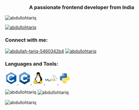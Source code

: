 <h3 align="center">A passionate frontend developer from India</h3>

<p align="left"> <img src="https://komarev.com/ghpvc/?username=abdullohtariq&label=Profile%20views&color=0e75b6&style=flat" alt="abdullohtariq" /> </p>

<p align="left"> <a href="https://github.com/ryo-ma/github-profile-trophy"><img src="https://github-profile-trophy.vercel.app/?username=abdullohtariq" alt="abdullohtariq" /></a> </p>

<h3 align="left">Connect with me:</h3>
<p align="left">
<a href="https://linkedin.com/in/abdullah-tariq-5460342b4" target="blank"><img align="center" src="https://raw.githubusercontent.com/rahuldkjain/github-profile-readme-generator/master/src/images/icons/Social/linked-in-alt.svg" alt="abdullah-tariq-5460342b4" height="30" width="40" /></a>
<a href="https://www.leetcode.com/abdullohtariq" target="blank"><img align="center" src="https://raw.githubusercontent.com/rahuldkjain/github-profile-readme-generator/master/src/images/icons/Social/leet-code.svg" alt="abdullohtariq" height="30" width="40" /></a>
</p>

<h3 align="left">Languages and Tools:</h3>
<p align="left"> <a href="https://www.cprogramming.com/" target="_blank" rel="noreferrer"> <img src="https://raw.githubusercontent.com/devicons/devicon/master/icons/c/c-original.svg" alt="c" width="40" height="40"/> </a> <a href="https://www.w3schools.com/cpp/" target="_blank" rel="noreferrer"> <img src="https://raw.githubusercontent.com/devicons/devicon/master/icons/cplusplus/cplusplus-original.svg" alt="cplusplus" width="40" height="40"/> </a> <a href="https://www.linux.org/" target="_blank" rel="noreferrer"> <img src="https://raw.githubusercontent.com/devicons/devicon/master/icons/linux/linux-original.svg" alt="linux" width="40" height="40"/> </a> <a href="https://www.mysql.com/" target="_blank" rel="noreferrer"> <img src="https://raw.githubusercontent.com/devicons/devicon/master/icons/mysql/mysql-original-wordmark.svg" alt="mysql" width="40" height="40"/> </a> <a href="https://www.python.org" target="_blank" rel="noreferrer"> <img src="https://raw.githubusercontent.com/devicons/devicon/master/icons/python/python-original.svg" alt="python" width="40" height="40"/> </a> </p>

<p><img align="left" src="https://github-readme-stats.vercel.app/api/top-langs?username=abdullohtariq&show_icons=true&locale=en&layout=compact" alt="abdullohtariq" /></p>

<p>&nbsp;<img align="center" src="https://github-readme-stats.vercel.app/api?username=abdullohtariq&show_icons=true&locale=en" alt="abdullohtariq" /></p>

<p><img align="center" src="https://github-readme-streak-stats.herokuapp.com/?user=abdullohtariq&" alt="abdullohtariq" /></p>
